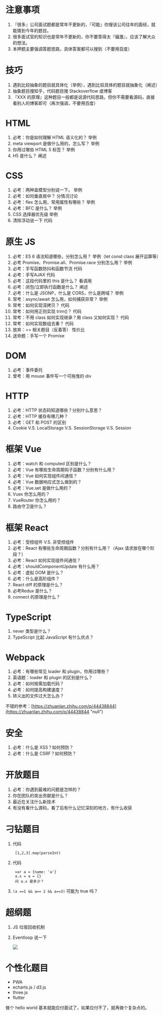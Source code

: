 # 注意事项

1.  『很多』公司面试题都是常年不更新的，『可能』你搜该公司往年的面经，就能猜到今年的题目。
2.  很多面试官的知识也是常年不更新的，你不要答得太『偏激』，应该了解大众的想法。
3.  本押题主要强调答题思路，具体答案都可以搜到（不要用百度）

# 技巧

1.  遇到比较抽象的题目就具体化（举例），遇到比较具体的题目就抽象化（阐述）
2.  抽象题目搜知乎，代码题目搜 Stackoverflow 或博客
3.  『XXX 的原理』这种题目一般都是说源代码思路，但你不需要看源码，直接看别人的博客即可（再次强调，不要用百度）

# HTML

1.  必考：你是如何理解 HTML 语义化的？
    举例
2.  meta viewport 是做什么用的，怎么写？
    举例
3.  你用过哪些 HTML 5 标签？
    举例
4.  H5 是什么？
    阐述

# CSS

1.  必考：两种盒模型分别说一下。
    举例
2.  必考：如何垂直居中？
    分情况讨论
3.  必考：flex 怎么用，常用属性有哪些？
    举例
4.  必考：BFC 是什么？
    举例
5.  CSS 选择器优先级
    举例
6.  清除浮动说一下
    代码

# 原生 JS

1.  必考：ES 6 语法知道哪些，分别怎么用？
    举例（let const class 展开运算等）
2.  必考 Promise、Promise.all、Promise.race 分别怎么用？
    举例
3.  必考：手写函数防抖和函数节流
    代码
4.  必考：手写AJAX
    代码
5.  必考：这段代码里的 this 是什么？
    看调用
6.  必考：闭包/立即执行函数是什么？
    阐述
7.  必考：什么是 JSONP，什么是 CORS，什么是跨域？
    举例
8.  常考：async/await 怎么用，如何捕获异常？
    举例
9.  常考：如何实现深拷贝？
    代码
10.  常考：如何用正则实现 trim()？
    代码
11.  常考：不用 class 如何实现继承？用 class 又如何实现？
    代码
12.  常考：如何实现数组去重？
    代码
13.  放弃：== 相关题目（反着答）
    性价比
14.  送命题：手写一个 Promise

# DOM

1.  必考：事件委托
2.  曾考：用 mouse 事件写一个可拖曳的 div

# HTTP

1.  必考：HTTP 状态码知道哪些？分别什么意思？
2.  必考：HTTP 缓存有哪几种？
3.  必考：GET 和 POST 的区别
4.  Cookie V.S. LocalStorage V.S. SessionStorage V.S. Session

# 框架 Vue

1.  必考：watch 和 computed 区别是什么？
2.  必考：Vue 有哪些生命周期钩子函数？分别有什么用？
3.  必考：Vue 如何实现组件间通信？
4.  必考：Vue 数据响应式怎么做到的？
5.  必考：Vue.set 是做什么用的？
6.  Vuex 你怎么用的？
7.  VueRouter 你怎么用的？
8.  路由守卫是什么？

# 框架 React

1.  必考：受控组件 V.S. 非受控组件
2.  必考：React 有哪些生命周期函数？分别有什么用？（Ajax 请求放在哪个阶段？）
3.  必考：React 如何实现组件间通信？
4.  必考：shouldComponentUpdate 有什么用？
5.  必考：虚拟 DOM 是什么？
6.  必考：什么是高阶组件？
7.  React diff 的原理是什么？
8.  必考Redux 是什么？
9.  connect 的原理是什么？

# TypeScript

1.  never 类型是什么？
2.  TypeScript 比起 JavaScript 有什么优点？

# Webpack

1.  必考：有哪些常见 loader 和 plugin，你用过哪些？
2.  英语题：loader 和 plugin 的区别是什么？
3.  必考：如何按需加载代码？
4.  必考：如何提高构建速度？
5.  转义出的文件过大怎么办？

不错的参考：[https://zhuanlan.zhihu.com/p/44438844](https://zhuanlan.zhihu.com/p/44438844 "null")

# 安全

1.  必考：什么是 XSS？如何预防？
2.  必考：什么是 CSRF？如何预防？

# 开放题目

1.  必考：你遇到最难的问题是怎样的？
2.  你在团队的突出贡献是什么？
3.  最近在关注什么新技术
4.  有没有看什么源码，看了后有什么记忆深刻的地方，有什么收获

# 刁钻题目

1.  代码

    ```
     [1,2,3].map(parseInt)

    ```

2.  代码

    ```
     var a = {name: 'a'}
     a.x = a = {}
     问 a.x 是多少？

    ```

3.  `(a ==1 && a== 2 && a==3)` 可能为 true 吗？

# 超纲题

1.  JS 垃圾回收机制
2.  Eventloop 说一下

    ![](http://upload-images.jianshu.io/upload_images/5780538-283bf73d58054480.png?imageMogr2/auto-orient/strip%7CimageView2/2/w/1240)

# 个性化题目

*   PWA
*   echarts.js / d3.js
*   three.js
*   flutter

做个 hello world 基本就能应付面试了，如果应付不了，就再做个复杂点的。
